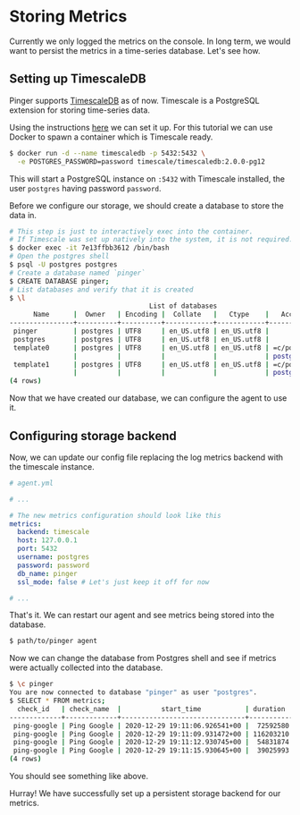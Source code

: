 # Storing Metrics

Currently we only logged the metrics on the console. In long term, we would
want to persist the metrics in a time-series database. Let's see how.

## Setting up TimescaleDB

Pinger supports [TimescaleDB](https://www.timescale.com/) as of now.
Timescale is a PostgreSQL extension for storing time-series data.

Using the instructions
[here](https://docs.timescale.com/latest/getting-started/installation)
we can set it up. For this tutorial we can use Docker to spawn a container
which is Timescale ready.

```sh
$ docker run -d --name timescaledb -p 5432:5432 \
  -e POSTGRES_PASSWORD=password timescale/timescaledb:2.0.0-pg12
```

This will start a PostgreSQL instance on `:5432` with Timescale installed,
the user `postgres` having password `password`.

Before we configure our storage, we should create a database to store the
data in.

```sh
# This step is just to interactively exec into the container.
# If Timescale was set up natively into the system, it is not required.
$ docker exec -it 7e13ffbb3612 /bin/bash
# Open the postgres shell
$ psql -U postgres postgres
# Create a database named `pinger`
$ CREATE DATABASE pinger;
# List databases and verify that it is created
$ \l
                                   List of databases
      Name      |  Owner   | Encoding |  Collate   |   Ctype    |   Access privileges
----------------+----------+----------+------------+------------+-----------------------
 pinger         | postgres | UTF8     | en_US.utf8 | en_US.utf8 |
 postgres       | postgres | UTF8     | en_US.utf8 | en_US.utf8 |
 template0      | postgres | UTF8     | en_US.utf8 | en_US.utf8 | =c/postgres          +
                |          |          |            |            | postgres=CTc/postgres
 template1      | postgres | UTF8     | en_US.utf8 | en_US.utf8 | =c/postgres          +
                |          |          |            |            | postgres=CTc/postgres
(4 rows)

```

Now that we have created our database, we can configure the agent to use it.

## Configuring storage backend

Now, we can update our config file replacing the log metrics backend with
the timescale instance.

```yaml
# agent.yml

# ...

# The new metrics configuration should look like this
metrics:
  backend: timescale
  host: 127.0.0.1
  port: 5432
  username: postgres
  password: password
  db_name: pinger
  ssl_mode: false # Let's just keep it off for now

# ...
```

That's it. We can restart our agent and see metrics being stored into the
database.

```sh
$ path/to/pinger agent
```

Now we can change the database from Postgres shell and see if metrics were
actually collected into the database.

```sh
$ \c pinger
You are now connected to database "pinger" as user "postgres".
$ SELECT * FROM metrics;
  check_id   | check_name  |          start_time           | duration  | timeout | success
-------------+-------------+-------------------------------+-----------+---------+---------
 ping-google | Ping Google | 2020-12-29 19:11:06.926541+00 |  72592580 | f       | t
 ping-google | Ping Google | 2020-12-29 19:11:09.931472+00 | 116203210 | f       | t
 ping-google | Ping Google | 2020-12-29 19:11:12.930745+00 |  54831874 | f       | t
 ping-google | Ping Google | 2020-12-29 19:11:15.930645+00 |  39025993 | f       | t
(4 rows)
```

You should see something like above.

Hurray! We have successfully set up a persistent storage backend for our
metrics.
